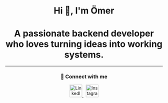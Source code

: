 <h1 align="center">Hi 👋, I'm Ömer</h1>

<h1 align="center">A passionate backend developer who loves turning ideas into working systems.</h1>

---

<h3 align="center">🤝 Connect with me</h3>

<p align="center">
  <a href="https://www.linkedin.com/in/%C3%B6mer-ensar-cengiz-249a4825a/" target="_blank">
    <img src="https://cdn.jsdelivr.net/gh/devicons/devicon/icons/linkedin/linkedin-original.svg" alt="LinkedIn" width="40" height="40"/>
  </a>
  &nbsp;
  <a href="https://www.instagram.com/omer.ensarr/" target="_blank">
    <img src="https://cdn-icons-png.flaticon.com/512/174/174855.png" alt="Instagram" width="40" height="40"/>
  </a>
</p>
